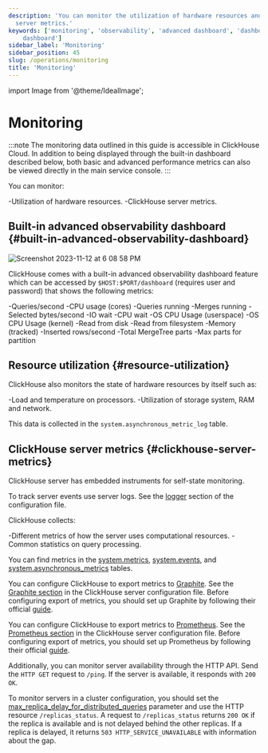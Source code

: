 ```yaml
---
description: 'You can monitor the utilization of hardware resources and also ClickHouse
  server metrics.'
keywords: ['monitoring', 'observability', 'advanced dashboard', 'dashboard', 'observability
    dashboard']
sidebar_label: 'Monitoring'
sidebar_position: 45
slug: /operations/monitoring
title: 'Monitoring'
---
```


import Image from '@theme/IdealImage';

# Monitoring

:::note
The monitoring data outlined in this guide is accessible in ClickHouse Cloud. In addition to being displayed through the built-in dashboard described below, both basic and advanced performance metrics can also be viewed directly in the main service console.
:::

You can monitor:

-Utilization of hardware resources.
-ClickHouse server metrics.

## Built-in advanced observability dashboard {#built-in-advanced-observability-dashboard}

<Image img="https://github.com/ClickHouse/ClickHouse/assets/3936029/2bd10011-4a47-4b94-b836-d44557c7fdc1" alt="Screenshot 2023-11-12 at 6 08 58 PM" size="md" />

ClickHouse comes with a built-in advanced observability dashboard feature which can be accessed by `$HOST:$PORT/dashboard` (requires user and password) that shows the following metrics:

-Queries/second
-CPU usage (cores)
-Queries running
-Merges running
-Selected bytes/second
-IO wait
-CPU wait
-OS CPU Usage (userspace)
-OS CPU Usage (kernel)
-Read from disk
-Read from filesystem
-Memory (tracked)
-Inserted rows/second
-Total MergeTree parts
-Max parts for partition

## Resource utilization {#resource-utilization}

ClickHouse also monitors the state of hardware resources by itself such as:

-Load and temperature on processors.
-Utilization of storage system, RAM and network.

This data is collected in the `system.asynchronous_metric_log` table.

## ClickHouse server metrics {#clickhouse-server-metrics}

ClickHouse server has embedded instruments for self-state monitoring.

To track server events use server logs. See the [logger](../operations/server-configuration-parameters/settings.md#logger) section of the configuration file.

ClickHouse collects:

-Different metrics of how the server uses computational resources.
-Common statistics on query processing.

You can find metrics in the [system.metrics](/operations/system-tables/metrics), [system.events](/operations/system-tables/events), and [system.asynchronous_metrics](/operations/system-tables/asynchronous_metrics) tables.

You can configure ClickHouse to export metrics to [Graphite](https://github.com/graphite-project). See the [Graphite section](../operations/server-configuration-parameters/settings.md#graphite) in the ClickHouse server configuration file. Before configuring export of metrics, you should set up Graphite by following their official [guide](https://graphite.readthedocs.io/en/latest/install.html).

You can configure ClickHouse to export metrics to [Prometheus](https://prometheus.io). See the [Prometheus section](../operations/server-configuration-parameters/settings.md#prometheus) in the ClickHouse server configuration file. Before configuring export of metrics, you should set up Prometheus by following their official [guide](https://prometheus.io/docs/prometheus/latest/installation/).

Additionally, you can monitor server availability through the HTTP API. Send the `HTTP GET` request to `/ping`. If the server is available, it responds with `200 OK`.

To monitor servers in a cluster configuration, you should set the [max_replica_delay_for_distributed_queries](../operations/settings/settings.md#max_replica_delay_for_distributed_queries) parameter and use the HTTP resource `/replicas_status`. A request to `/replicas_status` returns `200 OK` if the replica is available and is not delayed behind the other replicas. If a replica is delayed, it returns `503 HTTP_SERVICE_UNAVAILABLE` with information about the gap.
